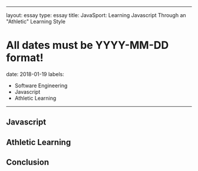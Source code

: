 
---
layout: essay
type: essay
title: JavaSport: Learning Javascript Through an "Athletic" Learning Style
# All dates must be YYYY-MM-DD format!
date: 2018-01-19
labels:
  - Software Engineering
  - Javascript
  - Athletic Learning
---

## Javascript



## Athletic Learning



## Conclusion

